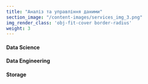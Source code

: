 ```yaml
---
title: "Аналіз та управління даними"
section_image: "/content-images/services_img_3.png"
img_render_class: 'obj-fit-cover border-radius'
weight: 3
---
```

#### Data Science 
#### Data Engineering 
#### Storage
